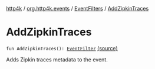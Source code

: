 [http4k](../../index.md) / [org.http4k.events](../index.md) / [EventFilters](index.md) / [AddZipkinTraces](./-add-zipkin-traces.md)

# AddZipkinTraces

`fun AddZipkinTraces(): `[`EventFilter`](../-event-filter/index.md) [(source)](https://github.com/http4k/http4k/blob/master/http4k-core/src/main/kotlin/org/http4k/events/EventFilters.kt#L22)

Adds Zipkin traces metadata to the event.

